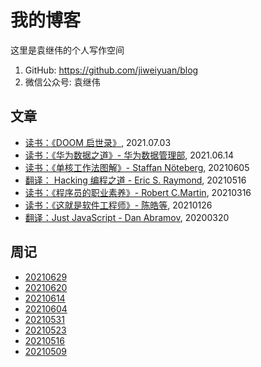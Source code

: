 # 我的博客

这里是袁继伟的个人写作空间

1. GitHub: https://github.com/jiweiyuan/blog
2. 微信公众号: 袁继伟



## 文章

- [读书：《DOOM 启世录》](./blog/articles/masters-of-doom.md), 2021.07.03
- [读书：《华为数据之道》- 华为数据管理部](./blog/articles/enterprise-data-at-huawei.md), 2021.06.14
- [读书：《单核工作法图解》- Staffan Nöteberg](./blog/articles/monotasking.md), 20210605
- [翻译： Hacking 编程之道 - Eric S. Raymond](./blog/articles/hacking-howto.md), 20210516
- [读书：《程序员的职业素养》- Robert C.Martin](./blog/articles/be-a-professional-programmer.md), 20210316
- [读书：《这就是软件工程师》- 陈皓等](./blog/articles/this-is-software-eginneer.md), 20210126
- [翻译：Just JavaScript - Dan Abramov](./blog/articles/just-javascript.md), 20200320


## 周记

- [20210629](./blog/weekly/20210629.md)
- [20210620](./blog/weekly/20210620.md)
- [20210614](./blog/weekly/20210614.md)
- [20210604](./blog/weekly/20210604.md)
- [20210531](./blog/weekly/20210531.md)
- [20210523](./blog/weekly/20210523.md)
- [20210516](./blog/weekly/20210516.md)
- [20210509](./blog/weekly/20210509.md)